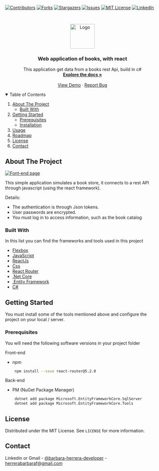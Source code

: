 [![Contributors][contributors-shield]][contributors-url]
[![Forks][forks-shield]][forks-url]
[![Stargazers][stars-shield]][stars-url]
[![Issues][issues-shield]][issues-url]
[![MIT License][license-shield]][license-url]
[![LinkedIn][linkedin-shield]][linkedin-url]

<br />
<p align="center">
  <a href="https://github.com/othneildrew/Best-README-Template">
    <img src="https://github.com/barbarahf/Books_ApiRest_ASP.NET_REACT/blob/main/front_end_react/public/logo_book_store.png" alt="Logo" width="80" height="80">
  </a>

  <h3 align="center">Web application of books, with react</h3>

  <p align="center">
   This application get data from a books rest Api, build in c# 
    <br />
    <a href="https://github.com/barbarahf/API_Books_ASP.NET/tree/main/front_end_react"><strong>Explore the docs »</strong></a>
    <br />
    <br />
    <a href="#">View Demo</a>
    ·
    <a href="https://github.com/barbarahf/API_Books_ASP.NET/issues">Report Bug</a>

  </p>
 



<!-- TABLE OF CONTENTS -->
<details open="open">
  <summary>Table of Contents</summary>
  <ol>
    <li>
      <a href="#about-the-project">About The Project</a>
      <ul>
        <li><a href="#built-with">Built With</a></li>
      </ul>
    </li>
    <li>
      <a href="#getting-started">Getting Started</a>
      <ul>
        <li><a href="#prerequisites">Prerequisites</a></li>
        <li><a href="#installation">Installation</a></li>
      </ul>
    </li>
    <li><a href="#usage">Usage</a></li>
    <li><a href="#roadmap">Roadmap</a></li>
    <li><a href="#license">License</a></li>
    <li><a href="#contact">Contact</a></li>
  
  </ol>
</details>



<!-- ABOUT THE PROJECT -->
## About The Project

[![Font-end page][product-screenshot]](https://github.com/barbarahf/Books_ApiRest_ASP.NET_REACT/blob/main/front_end_react/public/preview.PNG)

This simple application simulates a book store, it connects to a rest API through javascript (using the react framework).

Details:
* The authentication is through Json tokens.
* User passwords are encrypted.
* You must log in to access information, such as the book catalog


### Built With

In this list you can find the frameworks and tools used in this project
* [Flexbox](https://developer.mozilla.org/es/docs/Learn/CSS/CSS_layout/Flexbox)
* [JavaScript](https://developer.mozilla.org/es/docs/Web/JavaScript)
* [ReactJs](https://es.reactjs.org/)
* [Css](https://developer.mozilla.org/es/docs/Learn/CSS)
* [React Router](https://reactrouter.com/)
* [.Net Core](https://dotnet.microsoft.com/download)
* [.Entity Framework](https://docs.microsoft.com/es-es/ef/)
* [C#](https://docs.microsoft.com/es-es/dotnet/csharp/)
 


<!-- GETTING STARTED -->
## Getting Started

You must install some of the tools mentioned above and configure the project on your local / server.

### Prerequisites

You will need the following software versions in your project folder
 
Front-end
* npm 
  ```sh
   npm install --save react-router@5.2.0
  ```
 Back-end
 
* PM  (NuGet Package Manager) 
  ```sh
   dotnet add package Microsoft.EntityFrameworkCore.SqlServer
   dotnet add package Microsoft.EntityFrameworkCore.Tools
  ```

 
<!-- LICENSE -->
## License

Distributed under the MIT License. See `LICENSE` for more information.



<!-- CONTACT -->
## Contact

Linkedin or Gmail - [@barbara-herrera-developer](https://www.linkedin.com/in/barbara-herrera-developer/) - herrerabarbaraf@gmail.com

 


<!-- MARKDOWN LINKS & IMAGES -->
<!-- https://www.markdownguide.org/basic-syntax/#reference-style-links -->
[contributors-shield]: https://img.shields.io/github/contributors/othneildrew/Best-README-Template.svg?style=for-the-badge
[contributors-url]: https://github.com/othneildrew/Best-README-Template/graphs/contributors
[forks-shield]: https://img.shields.io/github/forks/othneildrew/Best-README-Template.svg?style=for-the-badge
[forks-url]: https://github.com/othneildrew/Best-README-Template/network/members
[stars-shield]: https://img.shields.io/github/stars/othneildrew/Best-README-Template.svg?style=for-the-badge
[stars-url]: https://github.com/othneildrew/Best-README-Template/stargazers
[issues-shield]: https://img.shields.io/github/issues/othneildrew/Best-README-Template.svg?style=for-the-badge
[issues-url]: https://github.com/othneildrew/Best-README-Template/issues
[license-shield]: https://img.shields.io/github/license/othneildrew/Best-README-Template.svg?style=for-the-badge
[license-url]: https://github.com/othneildrew/Best-README-Template/blob/master/LICENSE.txt
[linkedin-shield]: https://img.shields.io/badge/-LinkedIn-black.svg?style=for-the-badge&logo=linkedin&colorB=555
[linkedin-url]: https://linkedin.com/in/othneildrew
[product-screenshot]: https://github.com/barbarahf/Books_ApiRest_ASP.NET_REACT/blob/main/front_end_react/public/preview.PNG
[product-logo]:https://github.com/barbarahf/Books_ApiRest_ASP.NET_REACT/blob/main/front_end_react/public/logo_book_store.png